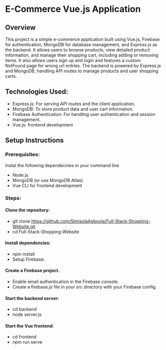 # E-Commerce Vue.js Application  

## Overview  

This project is a simple e-commerce application built using Vue.js, Firebase for authentication, MongoDB for database management, and Express.js as the backend. It allows users to browse products, view detailed product information, and manage their shopping cart, including adding or removing items. It also allows users sign up and login and features a custom NotFound page for wrong url entries. The backend is powered by Express.js and MongoDB, handling API routes to manage products and user shopping carts. 

## Technologies Used:
* Express.js: For serving API routes and the client application.  
* MongoDB: To store product data and user cart information.  
* Firebase Authentication: For handling user authentication and session management.
* Vue.js: frontend development

## Setup Instructions

### Prerequisites:  

Instal the following dependecnies in your command line
* Node.js
* MongoDB (or use MongoDB Atlas)
* Vue CLI for frontend development

### Steps:
#### Clone the repository:
* git clone https://github.com/SimisolaAgboola/Full-Stack-Shopping-Website.git
* cd Full-Stack-Shopping-Website

#### Install dependencies:
* npm install
* Setup Firebase:

#### Create a Firebase project.
* Enable email authentication in the Firebase console.
* Create a firebase.js file in your src directory with your Firebase config.

#### Start the backend server:
* cd backend
* node server.js
#### Start the Vue frontend:
* cd frontend
* npm run serve
